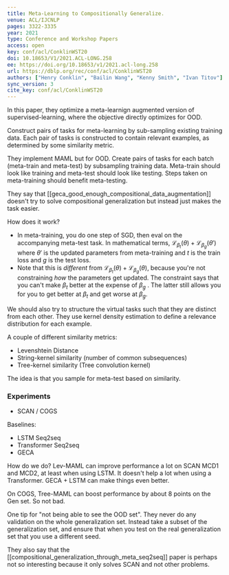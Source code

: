 ```yaml
---
title: Meta-Learning to Compositionally Generalize.
venue: ACL/IJCNLP
pages: 3322-3335
year: 2021
type: Conference and Workshop Papers
access: open
key: conf/acl/ConklinWST20
doi: 10.18653/V1/2021.ACL-LONG.258
ee: https://doi.org/10.18653/v1/2021.acl-long.258
url: https://dblp.org/rec/conf/acl/ConklinWST20
authors: ["Henry Conklin", "Bailin Wang", "Kenny Smith", "Ivan Titov"]
sync_version: 3
cite_key: conf/acl/ConklinWST20
---
```


In this paper, they optimize a meta-learnign augmented version of supervised-learning, where the objective directly optimizes for OOD.

Construct pairs of tasks for meta-learning by sub-sampling existing training data. Each pair of tasks is constructed to contain relevant examples, as determined by some similarity metric.

They implement MAML but for OOD. Create pairs of tasks for each batch (meta-train and meta-test) by subsampling training data. Meta-train should look like training and meta-test should look like testing. Steps taken on meta-training should benefit meta-testing.

They say that [[geca_good_enough_compositional_data_augmentation]] doesn't try to solve compositional generalization but instead just makes the task easier.

How does it work?

 - In meta-training, you do one step of SGD, then eval on the accompanying meta-test task. In mathematical terms, $\mathcal{L}_{\beta_t}(\theta) + \mathcal{L}_{\beta_g}(\theta')$ where $\theta'$ is the updated parameters from meta-training and $t$ is the train loss and $g$ is the test loss.
 - Note that this is *different* from $\mathcal{L}_{\beta_t}(\theta) + \mathcal{L}_{\beta_g}(\theta)$, because you're not constraining *how* the parameters get updated. The constraint says that you can't make $\beta_{t}$ better at the expense of $\beta_g$ . The latter still allows you for you to get better at $\beta_t$ and get worse at $\beta_g$.


We should also try to structure the virtual tasks such that they are distinct from each other. They use kernel density estimation to define a relevance distribution for each example.

A couple of different similarity metrics:

 - Levenshtein Distance
 - String-kernel similarity (number of common subsequences)
 - Tree-kernel similarity (Tree convolution kernel)


The idea is that you sample for meta-test based on similarity.

### Experiments

- SCAN / COGS

Baselines:
 - LSTM Seq2seq
 - Transformer Seq2seq
 - GECA

How do we do? Lev-MAML can improve performance a lot on SCAN MCD1 and MCD2, at least when using LSTM. It doesn't help a lot when using a Transformer. GECA + LSTM can make things even better. 

On COGS, Tree-MAML can boost performance by about 8 points on the Gen set. So not bad.

One tip for "not being able to see the OOD set". They never do any validation on the whole generalization set. Instead take a subset of the generalization set, and ensure that when you test on the real generalization set that you use a different seed.

They also say that the [[compositional_generalization_through_meta_seq2seq]] paper is perhaps not so interesting because it only solves SCAN and not other problems.
